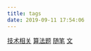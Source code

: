 ```yaml
---
title: tags
date: 2019-09-11 17:54:06
---
```


[技术相关](/tags/技术相关/)
[算法题](/tags/算法题/)
[随笔](/tags/随笔/)
[文](/tags/文/)